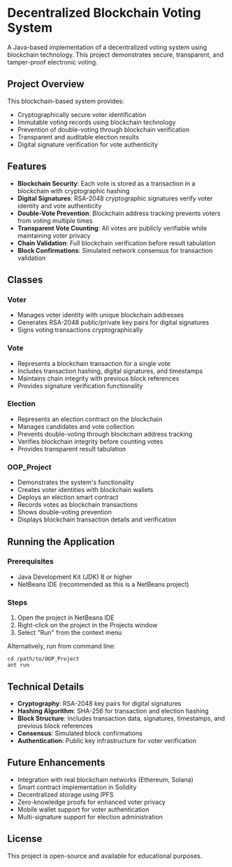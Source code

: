 # Decentralized Blockchain Voting System

A Java-based implementation of a decentralized voting system using blockchain technology. This project demonstrates secure, transparent, and tamper-proof electronic voting.

## Project Overview

This blockchain-based system provides:
- Cryptographically secure voter identification
- Immutable voting records using blockchain technology
- Prevention of double-voting through blockchain verification
- Transparent and auditable election results
- Digital signature verification for vote authenticity

## Features

- **Blockchain Security**: Each vote is stored as a transaction in a blockchain with cryptographic hashing
- **Digital Signatures**: RSA-2048 cryptographic signatures verify voter identity and vote authenticity
- **Double-Vote Prevention**: Blockchain address tracking prevents voters from voting multiple times
- **Transparent Vote Counting**: All votes are publicly verifiable while maintaining voter privacy
- **Chain Validation**: Full blockchain verification before result tabulation
- **Block Confirmations**: Simulated network consensus for transaction validation

## Classes

### Voter
- Manages voter identity with unique blockchain addresses
- Generates RSA-2048 public/private key pairs for digital signatures
- Signs voting transactions cryptographically

### Vote
- Represents a blockchain transaction for a single vote
- Includes transaction hashing, digital signatures, and timestamps
- Maintains chain integrity with previous block references
- Provides signature verification functionality

### Election
- Represents an election contract on the blockchain
- Manages candidates and vote collection
- Prevents double-voting through blockchain address tracking
- Verifies blockchain integrity before counting votes
- Provides transparent result tabulation

### OOP_Project
- Demonstrates the system's functionality
- Creates voter identities with blockchain wallets
- Deploys an election smart contract
- Records votes as blockchain transactions
- Shows double-voting prevention
- Displays blockchain transaction details and verification

## Running the Application

### Prerequisites
- Java Development Kit (JDK) 8 or higher
- NetBeans IDE (recommended as this is a NetBeans project)

### Steps
1. Open the project in NetBeans IDE
2. Right-click on the project in the Projects window
3. Select "Run" from the context menu

Alternatively, run from command line:
```
cd /path/to/OOP_Project
ant run
```

## Technical Details

- **Cryptography**: RSA-2048 key pairs for digital signatures
- **Hashing Algorithm**: SHA-256 for transaction and election hashing
- **Block Structure**: Includes transaction data, signatures, timestamps, and previous block references
- **Consensus**: Simulated block confirmations
- **Authentication**: Public key infrastructure for voter verification

## Future Enhancements

- Integration with real blockchain networks (Ethereum, Solana)
- Smart contract implementation in Solidity
- Decentralized storage using IPFS
- Zero-knowledge proofs for enhanced voter privacy
- Mobile wallet support for voter authentication
- Multi-signature support for election administration

## License

This project is open-source and available for educational purposes. 